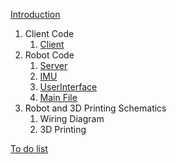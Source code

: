 [Introduction](README.md)
1.  Client Code
    1.  [Client](First%20Implementations/client.py)
2.  Robot Code
    1.  [Server](First%20Implementations/server.py)
    2.  [IMU](First%20Implementations/Web%20stream/serverIMU.py)
    3.  [UserInterface](First%20Implementations/Web%20stream/User%20Interface/index.html)
    4.  [Main File](First%20Implementations/mainServer.py)
3. Robot and 3D Printing Schematics
    1. Wiring Diagram
    2. 3D Printing 
    
[To do list](TODO_LIST)